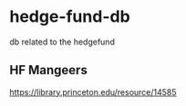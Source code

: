 # hedge-fund-db
db related to the hedgefund 

## HF Mangeers
https://library.princeton.edu/resource/14585
